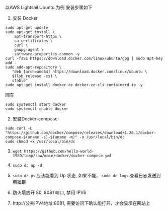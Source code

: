 以AWS Lightsail Ubuntu 为例 安装步骤如下

 1. 安装 Docker

```
sudo apt-get update
sudo apt-get install \
    apt-transport-https \
    ca-certificates \
    curl \
    gnupg-agent \
    software-properties-common -y
curl -fsSL https://download.docker.com/linux/ubuntu/gpg | sudo apt-key add -
sudo add-apt-repository \
   "deb [arch=amd64] https://download.docker.com/linux/ubuntu \
   $(lsb_release -cs) \
   stable"
sudo apt-get install docker-ce docker-ce-cli containerd.io -y

```
回车
```
sudo systemctl start docker
sudo systemctl enable docker
```

2. 安装Docker-compose

```
sudo curl -L "https://github.com/docker/compose/releases/download/1.26.1/docker-compose-$(uname -s)-$(uname -m)" -o /usr/local/bin/dc
sudo chmod +x /usr/local/bin/dc
```
3. `wget https://github.com/hello-world-1989/temp/raw/main/docker/docker-compose.yml`

4. `sudo dc up -d`
   
5. `sudo dc ps` 应该能看到 Up 状态, 如果不能， `sudo dc logs` 查看日志发送到[电报群](https://t.me/end_gfw1)

6. 防火墙放开 80, 8081 端口, 禁用 IPV6

7. http://公共IPV4地址:8081, 需要访问下确认能打开，才会显示在网站上

